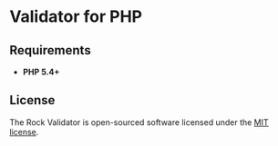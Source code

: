 Validator for PHP
=======================



Requirements
-------------------

 * **PHP 5.4+**

License
-------------------

The Rock Validator is open-sourced software licensed under the [MIT license](http://opensource.org/licenses/MIT).